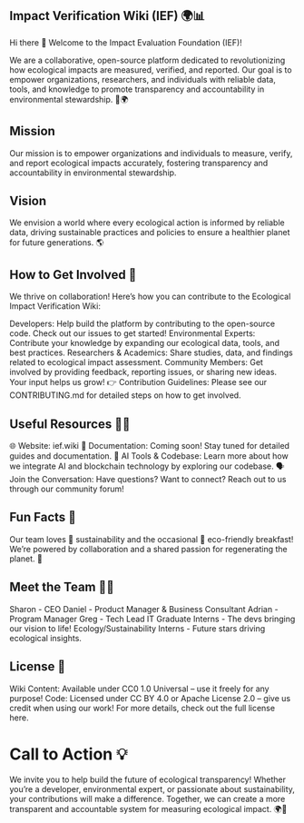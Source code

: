 ## Impact Verification Wiki (IEF) 🌍📊

Hi there 👋
Welcome to the Impact Evaluation Foundation (IEF)! 

We are a collaborative, open-source platform dedicated to revolutionizing how ecological impacts are measured, verified, and reported. Our goal is to empower organizations, researchers, and individuals with reliable data, tools, and knowledge to promote transparency and accountability in environmental stewardship. 🌱🌍

## Mission
Our mission is to empower organizations and individuals to measure, verify, and report ecological impacts accurately, fostering transparency and accountability in environmental stewardship.

## Vision
We envision a world where every ecological action is informed by reliable data, driving sustainable practices and policies to ensure a healthier planet for future generations. 🌎

## How to Get Involved 🌈
We thrive on collaboration! Here’s how you can contribute to the Ecological Impact Verification Wiki:

Developers: Help build the platform by contributing to the open-source code. Check out our issues to get started!
Environmental Experts: Contribute your knowledge by expanding our ecological data, tools, and best practices.
Researchers & Academics: Share studies, data, and findings related to ecological impact assessment.
Community Members: Get involved by providing feedback, reporting issues, or sharing new ideas. Your input helps us grow!
👉 Contribution Guidelines: Please see our CONTRIBUTING.md for detailed steps on how to get involved.

## Useful Resources 👩‍💻

🌐 Website: ief.wiki
📜 Documentation: Coming soon! Stay tuned for detailed guides and documentation.
🤖 AI Tools & Codebase: Learn more about how we integrate AI and blockchain technology by exploring our codebase.
🗣️ Join the Conversation: Have questions? Want to connect? Reach out to us through our community forum!

## Fun Facts 🍿

Our team loves 🌿 sustainability and the occasional 🌱 eco-friendly breakfast!
We’re powered by collaboration and a shared passion for regenerating the planet. 💪

## Meet the Team 🙋‍♀️
Sharon - CEO
Daniel - Product Manager & Business Consultant
Adrian - Program Manager
Greg - Tech Lead
IT Graduate Interns - The devs bringing our vision to life!
Ecology/Sustainability Interns - Future stars driving ecological insights.

## License 📜
Wiki Content: Available under CC0 1.0 Universal – use it freely for any purpose!
Code: Licensed under CC BY 4.0 or Apache License 2.0 – give us credit when using our work!
For more details, check out the full license here.

# Call to Action 💡
We invite you to help build the future of ecological transparency! Whether you’re a developer, environmental expert, or passionate about sustainability, your contributions will make a difference. Together, we can create a more transparent and accountable system for measuring ecological impact. 🌍💪
